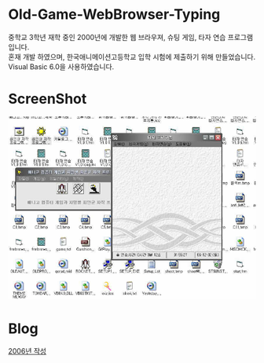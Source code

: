 # Old-Game-WebBrowser-Typing
중학교 3학년 재학 중인 2000년에 개발한 웹 브라우져, 슈팅 게임, 타자 연습 프로그램 입니다.<br>
혼재 개발 하였으며, 한국애니메이션고등학교 입학 시험에 제출하기 위해 만들었습니다.<br>
Visual Basic 6.0을 사용하였습니다.<br>

# ScreenShot
![ScreenShot](https://github.com/choi-inkyun/Old-Game-WebBrowser-Typing/blob/master/screentshot/screenshot.jpg)

# Blog
<a href="https://www.dingpong.net/2006/12/01/%ea%b3%a0%eb%93%b1%ed%95%99%ea%b5%90-%ec%a7%80%ec%9b%90-%ed%96%88%ec%9d%84-%eb%95%8c-%ec%a0%9c%ec%b6%9c%ed%95%9c-%ed%94%84%eb%a1%9c%ea%b7%b8%eb%9e%a8/">2006년 작성</a>
